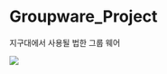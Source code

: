# Groupware_Project
지구대에서 사용될 법한 그룹 웨어


<img src="https://img.shields.io/static/v1?label=none&message=Java&color=yellow" />
